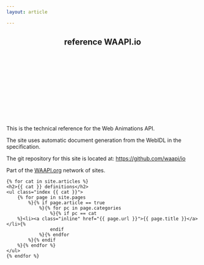 ```yaml
---
layout: article

---
```

<article class="index">
	<header class="landmark">
		<h1 class="title">
			<span class="type">reference</span>
			<span class="name">
				WAAPI.io
				<svg class="underline"><rect fill="url('#wall')" width="100%" height="100%"/></svg>
			</span>
		</h1>
	</header>
	<p>
		This is the technical reference for the Web Animations API.
	</p>
	<p>
		The site uses automatic document generation from the WebIDL in the specification.
	</p>
	<p>
		The git repository for this site is located at: <a class="inline" href="https://github.com/waapi/io">https://github.com/waapi/io</a>
	</p>
	<p>
		Part of the <A href="http://waapi.org">WAAPI.org</a> network of sites.
	</p>
	
	
	{% for cat in site.articles %}
	<h2>{{ cat }} definitions</h2>
	<ul class="index {{ cat }}">
		{% for page in site.pages
			%}{% if page.article == true
				%}{% for pc in page.categories
					%}{% if pc == cat
		%}<li><a class="inline" href="{{ page.url }}">{{ page.title }}</a></li>{%
					endif
				%}{% endfor
			%}{% endif
		%}{% endfor %}
	</ul>
	{% endfor %}
</article>

